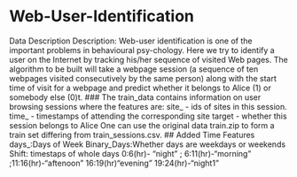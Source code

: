 # Web-User-Identification
Data Description Description: Web-user identification is one of the important problems in behavioural psy-chology. Here we try to identify a user on the Internet by tracking his/her sequence of visited Web pages. The algorithm to be built will take a webpage session (a sequence of ten webpages visited consecutively by the same person) along with the start time of visit for a webpage and predict whether it belongs to Alice (1) or somebody else (0)t. ### The train_data contains information on user browsing sessions where the features are: site_ - ids of sites in this session. time_ - timestamps of attending the corresponding site target - whether this session belongs to Alice One can use the original data train.zip to form a train set differing from train_sessions.csv. ## Added Time Features days_:Days of Week Binary_Days:Whether days are weekdays or weekends Shift: timestaps of whole days 0:6(hr)- “night” ; 6:11(hr)-“morning” ;11:16(hr)-“aftenoon” 16:19(hr)“evening” 19:24(hr)-“night1” 
